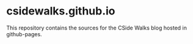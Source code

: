 csidewalks.github.io
====================

This repository contains the sources for the CSide Walks blog hosted in github-pages.
